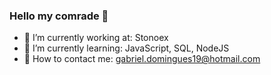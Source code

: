 ### Hello my comrade 👋

- 🚀 I’m currently working at: Stonoex
- 🎲 I’m currently learning: JavaScript, SQL, NodeJS
- 📧 How to contact me: gabriel.domingues19@hotmail.com
